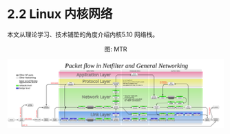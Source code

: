 # 2.2 Linux 内核网络

本文从理论学习、技术铺垫的角度介绍内核5.10 网络栈。

<div  align="center">
	<p>图: MTR</p>
	<img src="../assets/Netfilter-packet-flow.svg" width = "800"  align=center />
</div>